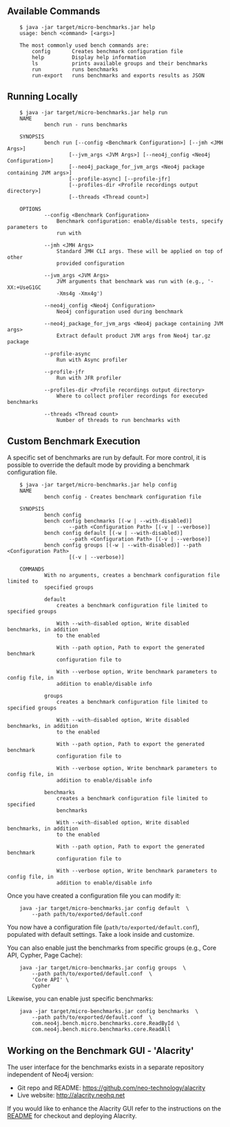 Available Commands
--------------
        $ java -jar target/micro-benchmarks.jar help
        usage: bench <command> [<args>]
        
        The most commonly used bench commands are:
            config       Creates benchmark configuration file
            help         Display help information
            ls           prints available groups and their benchmarks
            run          runs benchmarks
            run-export   runs benchmarks and exports results as JSON


Running Locally
--------------

        $ java -jar target/micro-benchmarks.jar help run
        NAME
                bench run - runs benchmarks
        
        SYNOPSIS
                bench run [--config <Benchmark Configuration>] [--jmh <JMH Args>]
                        [--jvm_args <JVM Args>] [--neo4j_config <Neo4j Configuration>]
                        [--neo4j_package_for_jvm_args <Neo4j package containing JVM args>]
                        [--profile-async] [--profile-jfr]
                        [--profiles-dir <Profile recordings output directory>]
                        [--threads <Thread count>]
        
        OPTIONS
                --config <Benchmark Configuration>
                    Benchmark configuration: enable/disable tests, specify parameters to
                    run with
        
                --jmh <JMH Args>
                    Standard JMH CLI args. These will be applied on top of other
                    provided configuration
        
                --jvm_args <JVM Args>
                    JVM arguments that benchmark was run with (e.g., '-XX:+UseG1GC
                    -Xms4g -Xmx4g')
        
                --neo4j_config <Neo4j Configuration>
                    Neo4j configuration used during benchmark
        
                --neo4j_package_for_jvm_args <Neo4j package containing JVM args>
                    Extract default product JVM args from Neo4j tar.gz package
        
                --profile-async
                    Run with Async profiler
        
                --profile-jfr
                    Run with JFR profiler
        
                --profiles-dir <Profile recordings output directory>
                    Where to collect profiler recordings for executed benchmarks
        
                --threads <Thread count>
                    Number of threads to run benchmarks with


Custom Benchmark Execution
--------------
A specific set of benchmarks are run by default. 
For more control, it is possible to override the default mode by providing a benchmark configuration file.

        $ java -jar target/micro-benchmarks.jar help config
        NAME
                bench config - Creates benchmark configuration file
        
        SYNOPSIS
                bench config
                bench config benchmarks [(-w | --with-disabled)]
                        --path <Configuration Path> [(-v | --verbose)]
                bench config default [(-w | --with-disabled)]
                        --path <Configuration Path> [(-v | --verbose)]
                bench config groups [(-w | --with-disabled)] --path <Configuration Path>
                        [(-v | --verbose)]
        
        COMMANDS
                With no arguments, creates a benchmark configuration file limited to
                specified groups
        
                default
                    creates a benchmark configuration file limited to specified groups
        
                    With --with-disabled option, Write disabled benchmarks, in addition
                    to the enabled
        
                    With --path option, Path to export the generated benchmark
                    configuration file to
        
                    With --verbose option, Write benchmark parameters to config file, in
                    addition to enable/disable info
        
                groups
                    creates a benchmark configuration file limited to specified groups
        
                    With --with-disabled option, Write disabled benchmarks, in addition
                    to the enabled
        
                    With --path option, Path to export the generated benchmark
                    configuration file to
        
                    With --verbose option, Write benchmark parameters to config file, in
                    addition to enable/disable info
        
                benchmarks
                    creates a benchmark configuration file limited to specified
                    benchmarks
        
                    With --with-disabled option, Write disabled benchmarks, in addition
                    to the enabled
        
                    With --path option, Path to export the generated benchmark
                    configuration file to
        
                    With --verbose option, Write benchmark parameters to config file, in
                    addition to enable/disable info


Once you have created a configuration file you can modify it:

        java -jar target/micro-benchmarks.jar config default  \
            --path path/to/exported/default.conf

You now have a configuration file (`path/to/exported/default.conf`), populated with default settings. 
Take a look inside and customize.

You can also enable just the benchmarks from specific groups (e.g., Core API, Cypher, Page 
Cache):

        java -jar target/micro-benchmarks.jar config groups  \
            --path path/to/exported/default.conf  \
            'Core API' \
            Cypher

Likewise, you can enable just specific benchmarks:

        java -jar target/micro-benchmarks.jar config benchmarks  \
            --path path/to/exported/default.conf  \
            com.neo4j.bench.micro.benchmarks.core.ReadById \
            com.neo4j.bench.micro.benchmarks.core.ReadAll

Working on the Benchmark GUI - 'Alacrity'
--------------

The user interface for the benchmarks exists in a separate repository independent of Neo4j version:

* Git repo and README: https://github.com/neo-technology/alacrity
* Live website: http://alacrity.neohq.net

If you would like to enhance the Alacrity GUI refer to the instructions on the [README](https://github.com/neo-technology/alacrity/blob/master/README.md) for checkout and deploying Alacrity.
